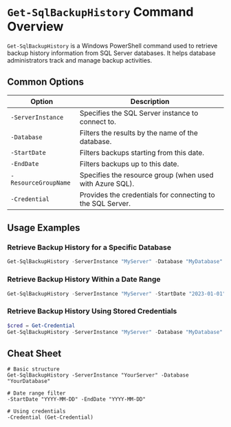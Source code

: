 # `Get-SqlBackupHistory` Command Overview

`Get-SqlBackupHistory` is a Windows PowerShell command used to retrieve backup history information from SQL Server databases. It helps database administrators track and manage backup activities.

## Common Options

| Option                 | Description                                                  |
|------------------------|--------------------------------------------------------------|
| `-ServerInstance`      | Specifies the SQL Server instance to connect to.             |
| `-Database`            | Filters the results by the name of the database.             |
| `-StartDate`           | Filters backups starting from this date.                     |
| `-EndDate`             | Filters backups up to this date.                             |
| `-ResourceGroupName`   | Specifies the resource group (when used with Azure SQL).     |
| `-Credential`          | Provides the credentials for connecting to the SQL Server.   |

## Usage Examples

### Retrieve Backup History for a Specific Database

```powershell
Get-SqlBackupHistory -ServerInstance "MyServer" -Database "MyDatabase"
```

### Retrieve Backup History Within a Date Range

```powershell
Get-SqlBackupHistory -ServerInstance "MyServer" -StartDate "2023-01-01" -EndDate "2023-12-31"
```

### Retrieve Backup History Using Stored Credentials

```powershell
$cred = Get-Credential
Get-SqlBackupHistory -ServerInstance "MyServer" -Database "MyDatabase" -Credential $cred
```

## Cheat Sheet

```plaintext
# Basic structure
Get-SqlBackupHistory -ServerInstance "YourServer" -Database "YourDatabase"

# Date range filter
-StartDate "YYYY-MM-DD" -EndDate "YYYY-MM-DD"

# Using credentials
-Credential (Get-Credential)
```
